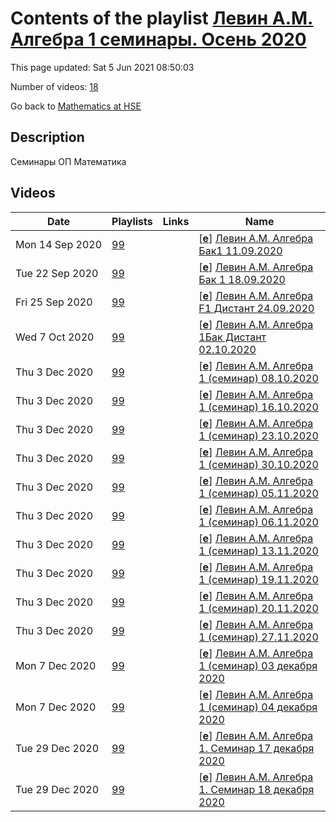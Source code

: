 # Contents of the playlist [Левин А.М. Алгебра 1 cеминары. Осень 2020](https://www.youtube.com/playlist?list=PLq3E5oubNNoA335z15A1TQMrroB4HUgPw)

This page updated: Sat 5 Jun 2021 08:50:03

Number of videos: [18](#videos)

Go back to [Mathematics at HSE](../README.md)

## Description

Семинары ОП Математика

## Videos

|Date|Playlists|Links|Name|
|---|---|---|---|
| Mon&nbsp;14&nbsp;Sep&nbsp;2020 | [99](./playlists/99 "Левин А.М. Алгебра 1 cеминары. Осень 2020") |  | [[**e**](https://studio.youtube.com/video/iogjk71sTxI/edit "Edit")] [Левин А.М. Алгебра Бак1  11.09.2020](https://www.youtube.com/watch?v=iogjk71sTxI&list=PLq3E5oubNNoA335z15A1TQMrroB4HUgPw "семинар") |
| Tue&nbsp;22&nbsp;Sep&nbsp;2020 | [99](./playlists/99 "Левин А.М. Алгебра 1 cеминары. Осень 2020") |  | [[**e**](https://studio.youtube.com/video/uYCQSmcZQPM/edit "Edit")] [Левин А.М. Алгебра Бак 1 18.09.2020](https://www.youtube.com/watch?v=uYCQSmcZQPM&list=PLq3E5oubNNoA335z15A1TQMrroB4HUgPw "семинар") |
| Fri&nbsp;25&nbsp;Sep&nbsp;2020 | [99](./playlists/99 "Левин А.М. Алгебра 1 cеминары. Осень 2020") |  | [[**e**](https://studio.youtube.com/video/Y1CjKnfphRQ/edit "Edit")] [Левин А.М. Алгебра F1 Дистант 24.09.2020](https://www.youtube.com/watch?v=Y1CjKnfphRQ&list=PLq3E5oubNNoA335z15A1TQMrroB4HUgPw) |
| Wed&nbsp;7&nbsp;Oct&nbsp;2020 | [99](./playlists/99 "Левин А.М. Алгебра 1 cеминары. Осень 2020") |  | [[**e**](https://studio.youtube.com/video/cQN5MrlEj_A/edit "Edit")] [Левин А.М. Алгебра 1Бак Дистант 02.10.2020](https://www.youtube.com/watch?v=cQN5MrlEj_A&list=PLq3E5oubNNoA335z15A1TQMrroB4HUgPw) |
| Thu&nbsp;3&nbsp;Dec&nbsp;2020 | [99](./playlists/99 "Левин А.М. Алгебра 1 cеминары. Осень 2020") |  | [[**e**](https://studio.youtube.com/video/ErHHfGkl_Ww/edit "Edit")] [Левин А.М. Алгебра 1 (семинар) 08.10.2020](https://www.youtube.com/watch?v=ErHHfGkl_Ww&list=PLq3E5oubNNoA335z15A1TQMrroB4HUgPw) |
| Thu&nbsp;3&nbsp;Dec&nbsp;2020 | [99](./playlists/99 "Левин А.М. Алгебра 1 cеминары. Осень 2020") |  | [[**e**](https://studio.youtube.com/video/6mO-L27M0Zk/edit "Edit")] [Левин А.М. Алгебра 1 (семинар) 16.10.2020](https://www.youtube.com/watch?v=6mO-L27M0Zk&list=PLq3E5oubNNoA335z15A1TQMrroB4HUgPw) |
| Thu&nbsp;3&nbsp;Dec&nbsp;2020 | [99](./playlists/99 "Левин А.М. Алгебра 1 cеминары. Осень 2020") |  | [[**e**](https://studio.youtube.com/video/YP5mpStDS18/edit "Edit")] [Левин А.М. Алгебра 1 (семинар) 23.10.2020](https://www.youtube.com/watch?v=YP5mpStDS18&list=PLq3E5oubNNoA335z15A1TQMrroB4HUgPw) |
| Thu&nbsp;3&nbsp;Dec&nbsp;2020 | [99](./playlists/99 "Левин А.М. Алгебра 1 cеминары. Осень 2020") |  | [[**e**](https://studio.youtube.com/video/Pc43BoJWSh0/edit "Edit")] [Левин А.М. Алгебра 1 (семинар) 30.10.2020](https://www.youtube.com/watch?v=Pc43BoJWSh0&list=PLq3E5oubNNoA335z15A1TQMrroB4HUgPw) |
| Thu&nbsp;3&nbsp;Dec&nbsp;2020 | [99](./playlists/99 "Левин А.М. Алгебра 1 cеминары. Осень 2020") |  | [[**e**](https://studio.youtube.com/video/I-wOwRRbAJY/edit "Edit")] [Левин А.М. Алгебра 1 (семинар) 05.11.2020](https://www.youtube.com/watch?v=I-wOwRRbAJY&list=PLq3E5oubNNoA335z15A1TQMrroB4HUgPw) |
| Thu&nbsp;3&nbsp;Dec&nbsp;2020 | [99](./playlists/99 "Левин А.М. Алгебра 1 cеминары. Осень 2020") |  | [[**e**](https://studio.youtube.com/video/ZQ2ND3lVV-M/edit "Edit")] [Левин А.М. Алгебра 1 (семинар) 06.11.2020](https://www.youtube.com/watch?v=ZQ2ND3lVV-M&list=PLq3E5oubNNoA335z15A1TQMrroB4HUgPw) |
| Thu&nbsp;3&nbsp;Dec&nbsp;2020 | [99](./playlists/99 "Левин А.М. Алгебра 1 cеминары. Осень 2020") |  | [[**e**](https://studio.youtube.com/video/_rU9IAkvk5U/edit "Edit")] [Левин А.М. Алгебра 1 (семинар) 13.11.2020](https://www.youtube.com/watch?v=_rU9IAkvk5U&list=PLq3E5oubNNoA335z15A1TQMrroB4HUgPw) |
| Thu&nbsp;3&nbsp;Dec&nbsp;2020 | [99](./playlists/99 "Левин А.М. Алгебра 1 cеминары. Осень 2020") |  | [[**e**](https://studio.youtube.com/video/VUKHV_vbfwM/edit "Edit")] [Левин А.М. Алгебра 1 (семинар) 19.11.2020](https://www.youtube.com/watch?v=VUKHV_vbfwM&list=PLq3E5oubNNoA335z15A1TQMrroB4HUgPw) |
| Thu&nbsp;3&nbsp;Dec&nbsp;2020 | [99](./playlists/99 "Левин А.М. Алгебра 1 cеминары. Осень 2020") |  | [[**e**](https://studio.youtube.com/video/FOw-hyt0K4s/edit "Edit")] [Левин А.М. Алгебра 1 (семинар) 20.11.2020](https://www.youtube.com/watch?v=FOw-hyt0K4s&list=PLq3E5oubNNoA335z15A1TQMrroB4HUgPw) |
| Thu&nbsp;3&nbsp;Dec&nbsp;2020 | [99](./playlists/99 "Левин А.М. Алгебра 1 cеминары. Осень 2020") |  | [[**e**](https://studio.youtube.com/video/piL1CIDwPF4/edit "Edit")] [Левин А.М. Алгебра 1 (семинар) 27.11.2020](https://www.youtube.com/watch?v=piL1CIDwPF4&list=PLq3E5oubNNoA335z15A1TQMrroB4HUgPw) |
| Mon&nbsp;7&nbsp;Dec&nbsp;2020 | [99](./playlists/99 "Левин А.М. Алгебра 1 cеминары. Осень 2020") |  | [[**e**](https://studio.youtube.com/video/EF5dncp_B_I/edit "Edit")] [Левин А.М. Алгебра 1 (cеминар)  03 декабря 2020](https://www.youtube.com/watch?v=EF5dncp_B_I&list=PLq3E5oubNNoA335z15A1TQMrroB4HUgPw) |
| Mon&nbsp;7&nbsp;Dec&nbsp;2020 | [99](./playlists/99 "Левин А.М. Алгебра 1 cеминары. Осень 2020") |  | [[**e**](https://studio.youtube.com/video/MfHC3u0AOE8/edit "Edit")] [Левин А.М. Алгебра 1 (cеминар) 04 декабря 2020](https://www.youtube.com/watch?v=MfHC3u0AOE8&list=PLq3E5oubNNoA335z15A1TQMrroB4HUgPw) |
| Tue&nbsp;29&nbsp;Dec&nbsp;2020 | [99](./playlists/99 "Левин А.М. Алгебра 1 cеминары. Осень 2020") |  | [[**e**](https://studio.youtube.com/video/stbP22C1qI8/edit "Edit")] [Левин А.М. Алгебра 1. Семинар 17 декабря 2020](https://www.youtube.com/watch?v=stbP22C1qI8&list=PLq3E5oubNNoA335z15A1TQMrroB4HUgPw) |
| Tue&nbsp;29&nbsp;Dec&nbsp;2020 | [99](./playlists/99 "Левин А.М. Алгебра 1 cеминары. Осень 2020") |  | [[**e**](https://studio.youtube.com/video/V0jLxRAhccA/edit "Edit")] [Левин А.М. Алгебра 1. Семинар 18 декабря 2020](https://www.youtube.com/watch?v=V0jLxRAhccA&list=PLq3E5oubNNoA335z15A1TQMrroB4HUgPw) |
